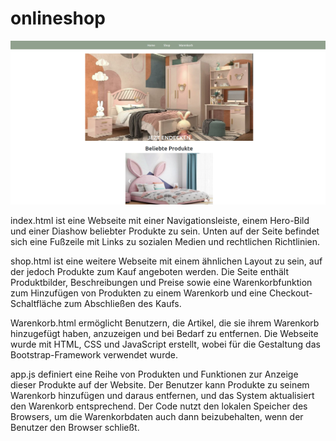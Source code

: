 # onlineshop
![alt text](img/Readme.png)

index.html ist eine Webseite mit einer Navigationsleiste, einem Hero-Bild und einer Diashow beliebter Produkte zu sein. Unten auf der Seite befindet sich eine Fußzeile mit Links zu sozialen Medien und rechtlichen Richtlinien.

shop.html ist eine weitere Webseite mit einem ähnlichen Layout zu sein, auf der jedoch Produkte zum Kauf angeboten werden. Die Seite enthält Produktbilder, Beschreibungen und Preise sowie eine Warenkorbfunktion zum Hinzufügen von Produkten zu einem Warenkorb und eine Checkout-Schaltfläche zum Abschließen des Kaufs.

Warenkorb.html ermöglicht Benutzern, die Artikel, die sie ihrem Warenkorb hinzugefügt haben, anzuzeigen und bei Bedarf zu entfernen. Die Webseite wurde mit HTML, CSS und JavaScript erstellt, wobei für die Gestaltung das Bootstrap-Framework verwendet wurde.

app.js definiert eine Reihe von Produkten und Funktionen zur Anzeige dieser Produkte auf der Website. Der Benutzer kann Produkte zu seinem Warenkorb hinzufügen und daraus entfernen, und das System aktualisiert den Warenkorb entsprechend. Der Code nutzt den lokalen Speicher des Browsers, um die Warenkorbdaten auch dann beizubehalten, wenn der Benutzer den Browser schließt.
